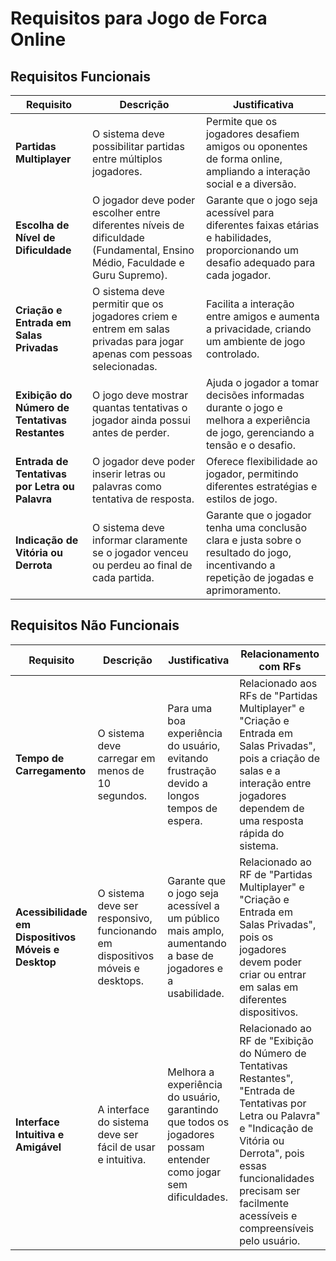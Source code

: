 # Requisitos para Jogo de Forca Online

## Requisitos Funcionais

| Requisito | Descrição | Justificativa |
|-----------|-----------|---------------|
| **Partidas Multiplayer** | O sistema deve possibilitar partidas entre múltiplos jogadores. | Permite que os jogadores desafiem amigos ou oponentes de forma online, ampliando a interação social e a diversão. |
| **Escolha de Nível de Dificuldade** | O jogador deve poder escolher entre diferentes níveis de dificuldade (Fundamental, Ensino Médio, Faculdade e Guru Supremo). | Garante que o jogo seja acessível para diferentes faixas etárias e habilidades, proporcionando um desafio adequado para cada jogador. |
| **Criação e Entrada em Salas Privadas** | O sistema deve permitir que os jogadores criem e entrem em salas privadas para jogar apenas com pessoas selecionadas. | Facilita a interação entre amigos e aumenta a privacidade, criando um ambiente de jogo controlado. |
| **Exibição do Número de Tentativas Restantes** | O jogo deve mostrar quantas tentativas o jogador ainda possui antes de perder. | Ajuda o jogador a tomar decisões informadas durante o jogo e melhora a experiência de jogo, gerenciando a tensão e o desafio. |
| **Entrada de Tentativas por Letra ou Palavra** | O jogador deve poder inserir letras ou palavras como tentativa de resposta. | Oferece flexibilidade ao jogador, permitindo diferentes estratégias e estilos de jogo. |
| **Indicação de Vitória ou Derrota** | O sistema deve informar claramente se o jogador venceu ou perdeu ao final de cada partida. | Garante que o jogador tenha uma conclusão clara e justa sobre o resultado do jogo, incentivando a repetição de jogadas e aprimoramento. |

## Requisitos Não Funcionais

| Requisito | Descrição | Justificativa | Relacionamento com RFs |
|-----------|-----------|---------------|-----------------------|
| **Tempo de Carregamento** | O sistema deve carregar em menos de 10 segundos. | Para uma boa experiência do usuário, evitando frustração devido a longos tempos de espera. | Relacionado aos RFs de "Partidas Multiplayer" e "Criação e Entrada em Salas Privadas", pois a criação de salas e a interação entre jogadores dependem de uma resposta rápida do sistema. |
| **Acessibilidade em Dispositivos Móveis e Desktop** | O sistema deve ser responsivo, funcionando em dispositivos móveis e desktops. | Garante que o jogo seja acessível a um público mais amplo, aumentando a base de jogadores e a usabilidade. | Relacionado ao RF de "Partidas Multiplayer" e "Criação e Entrada em Salas Privadas", pois os jogadores devem poder criar ou entrar em salas em diferentes dispositivos. |
| **Interface Intuitiva e Amigável** | A interface do sistema deve ser fácil de usar e intuitiva. | Melhora a experiência do usuário, garantindo que todos os jogadores possam entender como jogar sem dificuldades. | Relacionado ao RF de "Exibição do Número de Tentativas Restantes", "Entrada de Tentativas por Letra ou Palavra" e "Indicação de Vitória ou Derrota", pois essas funcionalidades precisam ser facilmente acessíveis e compreensíveis pelo usuário. |

